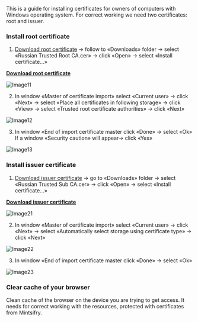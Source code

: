 This is a guide for installing certificates for owners of computers with Windows operating system. For correct working we need two certificates: root and issuer.

### Install root certificate

1. [Download root certificate](/tls/windows/russian_trusted_root_ca.cer) → follow to «Downloads» folder → select «Russian Trusted Root CA.cer» → click «Open» → select «Install certificate...»

**[Download root certificate](/tls/windows/russian_trusted_root_ca.cer)**

![Image11](/tls/windows/windows-root-cert.png "Information about root certificate")

2. In window «Master of certificate import» select «Current user» → click «Next» → select «Place all certificates in following storage» → click «View» → select «Trusted root certificate authorities» → click «Next»

![Image12](/tls/windows/windows-import-root-cert.png "Master of import of root certificate")

3. In window «End of import certificate master click «Done» → select «Ok»
   If a window «Security caution» will appear→ click «Yes»

![Image13](/tls/windows/windows-complete-import-root-cert.png "Completing of import of root certificate")

### Install issuer certificate

1. [Download issuer certificate](/tls/windows/russian_trusted_sub_ca.cer) → go to «Downloads» folder → select «Russian Trusted Sub CA.cer» → click «Open» → select «Install certificate...»

**[Download issuer certificate](/tls/windows/russian_trusted_sub_ca.cer)**

![Image21](/tls/windows/windows-issuer-cert.webp "Information about issuer certificate")

2. In window «Master of certificate import» select «Current user» → click «Next» → select «Automatically select storage using certificate type» → click «Next»

![Image22](/tls/windows/windows-import-issuer-cert.webp "Master of import of issuer certificate")

3. In window «End of import certificate master click «Done» → select «Ok»

![Image23](/tls/windows/windows-complete-import-issuer-cert.webp "Завершение импорта выпускающего сертификата")

### Clear cache of your browser

Clean cache of the browser on the device you are trying to get access. It needs for correct working with the resources, protected with certificates from Mintsifry.
